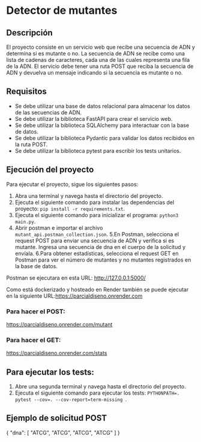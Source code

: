 # Detector de mutantes

## Descripción

El proyecto consiste en un servicio web que recibe una secuencia de ADN y determina si es mutante o no. La secuencia de ADN se recibe como una lista de cadenas de caracteres, cada una de las cuales representa una fila de la ADN. El servicio debe tener una ruta POST que reciba la secuencia de ADN y devuelva un mensaje indicando si la secuencia es mutante o no.

## Requisitos

- Se debe utilizar una base de datos relacional para almacenar los datos de las secuencias de ADN.
- Se debe utilizar la biblioteca FastAPI para crear el servicio web.
- Se debe utilizar la biblioteca SQLAlchemy para interactuar con la base de datos.
- Se debe utilizar la biblioteca Pydantic para validar los datos recibidos en la ruta POST.
- Se debe utilizar la biblioteca pytest para escribir los tests unitarios.

## Ejecución del proyecto

Para ejecutar el proyecto, sigue los siguientes pasos:

1. Abra una terminal y navega hasta el directorio del proyecto.
2. Ejecuta el siguiente comando para instalar las dependencias del proyecto: `pip install -r requirements.txt`.
3. Ejecuta el siguiente comando para inicializar el programa: `python3 main.py`.
4. Abrir postman e importar el archivo `mutant_api.postman_collection.json`.
5.En Postman, selecciona el request POST para enviar una secuencia de ADN y verifica si es mutante. Ingresa una secuencia de dna en el cuerpo de la solicitud y envíala.
6.Para obtener estadísticas, selecciona el request GET en Postman para ver el número de mutantes y no mutantes registrados en la base de datos.

Postman se ejecutara en esta URL: http://127.0.0.1:5000/

Como está dockerizado y hosteado en Render también se puede ejecutar en la siguiente URL:https://parcialdiseno.onrender.com

### Para hacer el POST:
 https://parcialdiseno.onrender.com/mutant

 ### Para hacer el GET:
 https://parcialdiseno.onrender.com/stats

## Para ejecutar los tests:
1. Abre una segunda terminal y navega hasta el directorio del proyecto.
2. Ejecuta el siguiente comando para ejecutar los tests: `PYTHONPATH=. pytest --cov=. --cov-report=term-missing `.

## Ejemplo de solicitud POST

{
  "dna": [
    "ATCG",
    "ATCG",
    "ATCG",
    "ATCG"
  ]
}
```
